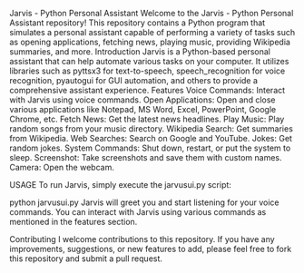 Jarvis - Python Personal Assistant
Welcome to the Jarvis - Python Personal Assistant repository! This repository contains a Python program that simulates a personal assistant capable of performing a variety of tasks such as opening applications, fetching news, playing music, providing Wikipedia summaries, and more.
Introduction
Jarvis is a Python-based personal assistant that can help automate various tasks on your computer. It utilizes libraries such as pyttsx3 for text-to-speech, speech_recognition for voice recognition, pyautogui for GUI automation, and others to provide a comprehensive assistant experience.
Features
Voice Commands: Interact with Jarvis using voice commands.
Open Applications: Open and close various applications like Notepad, MS Word, Excel, PowerPoint, Google Chrome, etc.
Fetch News: Get the latest news headlines.
Play Music: Play random songs from your music directory.
Wikipedia Search: Get summaries from Wikipedia.
Web Searches: Search on Google and YouTube.
Jokes: Get random jokes.
System Commands: Shut down, restart, or put the system to sleep.
Screenshot: Take screenshots and save them with custom names.
Camera: Open the webcam.

USAGE
To run Jarvis, simply execute the jarvusui.py script:

python jarvusui.py
Jarvis will greet you and start listening for your voice commands. You can interact with Jarvis using various commands as mentioned in the features section.

Contributing
I welcome contributions to this repository. If you have any improvements, suggestions, or new features to add, please feel free to fork this repository and submit a pull request.

